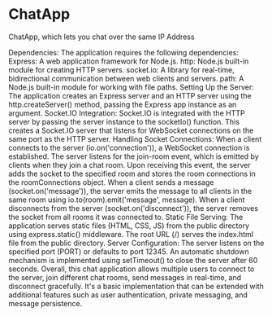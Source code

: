 # ChatApp
ChatApp, which lets you chat over the same IP Address

Dependencies:
The application requires the following dependencies:
Express: A web application framework for Node.js.
http: Node.js built-in module for creating HTTP servers.
socket.io: A library for real-time, bidirectional communication between web clients and servers.
path: A Node.js built-in module for working with file paths.
Setting Up the Server:
The application creates an Express server and an HTTP server using the http.createServer() method, passing the Express app instance as an argument.
Socket.IO Integration:
Socket.IO is integrated with the HTTP server by passing the server instance to the socketIo() function. This creates a Socket.IO server that listens for WebSocket connections on the same port as the HTTP server.
Handling Socket Connections:
When a client connects to the server (io.on('connection')), a WebSocket connection is established.
The server listens for the join-room event, which is emitted by clients when they join a chat room. Upon receiving this event, the server adds the socket to the specified room and stores the room connections in the roomConnections object.
When a client sends a message (socket.on('message')), the server emits the message to all clients in the same room using io.to(room).emit('message', message).
When a client disconnects from the server (socket.on('disconnect')), the server removes the socket from all rooms it was connected to.
Static File Serving:
The application serves static files (HTML, CSS, JS) from the public directory using express.static() middleware.
The root URL (/) serves the index.html file from the public directory.
Server Configuration:
The server listens on the specified port (PORT) or defaults to port 12345.
An automatic shutdown mechanism is implemented using setTimeout() to close the server after 60 seconds.
Overall, this chat application allows multiple users to connect to the server, join different chat rooms, send messages in real-time, and disconnect gracefully. It's a basic implementation that can be extended with additional features such as user authentication, private messaging, and message persistence.






